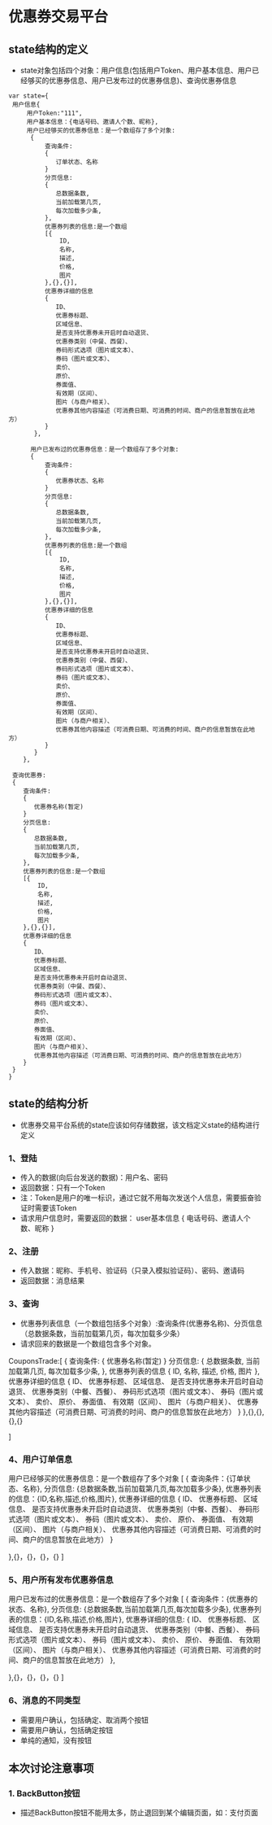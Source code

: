# 优惠券交易平台

## state结构的定义
- state对象包括四个对象：用户信息(包括用户Token、用户基本信息、用户已经够买的优惠券信息、用户已发布过的优惠券信息)、查询优惠券信息

```
var state={
 用户信息{
     用户Token:"111",
     用户基本信息：{电话号码、邀请人个数、昵称},
     用户已经够买的优惠券信息：是一个数组存了多个对象:
      { 
          查询条件:
          {
             订单状态、名称
          }
          分页信息:
          {
             总数据条数,
             当前加载第几页,
             每次加载多少条,
          },
          优惠券列表的信息:是一个数组
          [{
              ID,
              名称,
              描述,
              价格,
              图片
          },{},{}],
          优惠券详细的信息
          {
             ID、
             优惠券标题、
             区域信息、
             是否支持优惠券未开启时自动退货、
             优惠券类别（中餐、西餐）、
             券码形式选项（图片或文本）、
             券码（图片或文本）、
             卖价、
             原价、
             券面值、
             有效期（区间）、
             图片（与商户相关）、
             优惠券其他内容描述（可消费日期、可消费的时间、商户的信息暂放在此地方）
          }
       },
      
      用户已发布过的优惠券信息：是一个数组存了多个对象:
      { 
          查询条件:
          {
             优惠券状态、名称
          }
          分页信息:
          {
             总数据条数,
             当前加载第几页,
             每次加载多少条,
          },
          优惠券列表的信息:是一个数组
          [{
              ID,
              名称,
              描述,
              价格,
              图片
          },{},{}],
          优惠券详细的信息
          {
             ID、
             优惠券标题、
             区域信息、
             是否支持优惠券未开启时自动退货、
             优惠券类别（中餐、西餐）、
             券码形式选项（图片或文本）、
             券码（图片或文本）、
             卖价、
             原价、
             券面值、
             有效期（区间）、
             图片（与商户相关）、
             优惠券其他内容描述（可消费日期、可消费的时间、商户的信息暂放在此地方）
          }
       }
    },
    
 查询优惠券:
 { 
    查询条件:
    {
       优惠券名称(暂定)
    }
    分页信息:
    {
       总数据条数,
       当前加载第几页,
       每次加载多少条,
    },
    优惠券列表的信息:是一个数组
    [{
        ID,
        名称,
        描述,
        价格,
        图片
    },{},{}],
    优惠券详细的信息
    {
       ID、
       优惠券标题、
       区域信息、
       是否支持优惠券未开启时自动退货、
       优惠券类别（中餐、西餐）、
       券码形式选项（图片或文本）、
       券码（图片或文本）、
       卖价、
       原价、
       券面值、
       有效期（区间）、
       图片（与商户相关）、
       优惠券其他内容描述（可消费日期、可消费的时间、商户的信息暂放在此地方）
    }
 }
}
```

## state的结构分析

- 优惠券交易平台系统的state应该如何存储数据，该文档定义state的结构进行定义

### 1、登陆

  - 传入的数据(向后台发送的数据)：用户名、密码
  - 返回数据：只有一个Token
  - 注：Token是用户的唯一标识，通过它就不用每次发送个人信息，需要振奋验证时需要该Token  
  - 请求用户信息时，需要返回的数据：
  user基本信息
    {
      电话号码、邀请人个数、昵称
    }

### 2、注册
  - 传入数据：昵称、手机号、验证码（只录入模拟验证码）、密码、邀请码
  - 返回数据：消息结果
  
### 3、查询
  - 优惠券列表信息（一个数组包括多个对象）:查询条件(优惠券名称)、分页信息（总数据条数，当前加载第几页，每次加载多少条）
  - 请求回来的数据是一个数组包含多个对象。  

CouponsTrade:[
{ 
   查询条件:
   {
      优惠券名称(暂定)
   }
   分页信息:
   {
      总数据条数,
      当前加载第几页,
      每次加载多少条,
   },
   优惠券列表的信息
   {
       ID,
       名称,
       描述,
       价格,
       图片
   },
   优惠券详细的信息
   {
      ID、
      优惠券标题、
      区域信息、
      是否支持优惠券未开启时自动退货、
      优惠券类别（中餐、西餐）、
      券码形式选项（图片或文本）、
      券码（图片或文本）、
      卖价、
      原价、
      券面值、
      有效期（区间）、
      图片（与商户相关）、
      优惠券其他内容描述（可消费日期、可消费的时间、商户的信息暂放在此地方）
   }
},{},{},{},{}

]

### 4、用户订单信息  

用户已经够买的优惠券信息：是一个数组存了多个对象
[
   {
      查询条件：{订单状态、名称},
      分页信息: {总数据条数,当前加载第几页,每次加载多少条},
      优惠券列表的信息：{ID,名称,描述,价格,图片},
      优惠券详细的信息
      {
             ID、
             优惠券标题、
             区域信息、
             是否支持优惠券未开启时自动退货、
             优惠券类别（中餐、西餐）、
             券码形式选项（图片或文本）、
             券码（图片或文本）、
             卖价、
             原价、
             券面值、
             有效期（区间）、
             图片（与商户相关）、
             优惠券其他内容描述（可消费日期、可消费的时间、商户的信息暂放在此地方）
      }
          
   },{}，{}，{}，{}
]

### 5、用户所有发布优惠券信息  

用户已发布过的优惠券信息：是一个数组存了多个对象
[
   {
      查询条件：{优惠券的状态、名称},
      分页信息: {总数据条数,当前加载第几页,每次加载多少条},
      优惠券列表的信息：{ID,名称,描述,价格,图片},
      优惠券详细的信息:
            {
                   ID、
                   优惠券标题、
                   区域信息、
                   是否支持优惠券未开启时自动退货、
                   优惠券类别（中餐、西餐）、
                   券码形式选项（图片或文本）、
                   券码（图片或文本）、
                   卖价、
                   原价、
                   券面值、
                   有效期（区间）、
                   图片（与商户相关）、
                   优惠券其他内容描述（可消费日期、可消费的时间、商户的信息暂放在此地方）
            },

   },{}，{}，{}，{}
]


### 6、消息的不同类型
  - 需要用户确认，包括确定、取消两个按钮
  - 需要用户确认，包括确定按钮
  - 单纯的通知，没有按钮



## 本次讨论注意事项  

### 1. BackButton按钮
- 描述BackButton按钮不能用太多，防止退回到某个编辑页面，如：支付页面


